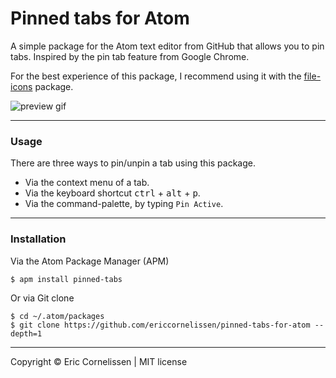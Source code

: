 # Pinned tabs for Atom
A simple package for the Atom text editor from GitHub that allows you to pin tabs. Inspired by the pin tab feature from Google Chrome.

For the best experience of this package, I recommend using it with the [file-icons](https://atom.io/packages/file-icons) package.

![preview gif](http://i.imgur.com/zdzpBnd.gif)

* * *

### Usage
There are three ways to pin/unpin a tab using this package.
- Via the context menu of a tab.
- Via the keyboard shortcut <kbd>ctrl</kbd> + <kbd>alt</kbd> + <kbd>p</kbd>.
- Via the command-palette, by typing `Pin Active`.

* * *

### Installation
Via the Atom Package Manager (APM)
```
$ apm install pinned-tabs
```

Or via Git clone
```
$ cd ~/.atom/packages
$ git clone https://github.com/ericcornelissen/pinned-tabs-for-atom --depth=1
```

* * *

Copyright © Eric Cornelissen | MIT license
